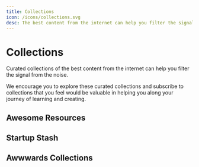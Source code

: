 ```yaml
---
title: Collections
icon: /icons/collections.svg
desc: The best content from the internet can help you filter the signal from the noise.
---
```


# Collections

Curated collections of the best content from the internet can help you filter the signal from the noise.

We encourage you to explore these curated collections and subscribe to collections that you feel would be valuable in helping you along your journey of learning and creating.

## Awesome Resources

<grid-1-x-2 link="https://github.com/sindresorhus/awesome" button="Explore!" img-src="https://raw.githubusercontent.com/sindresorhus/awesome/main/media/logo.svg" desc="Awesome collections on Github are a a curation effort by users on Github to recognize the best resources around the internet. You'll find awesome collections for topics ranging from web development to mind-expanding books."></grid-1-x-2>

## Startup Stash

<grid-1-x-2 link="https://startupstash.com/" button="Explore!" :reversed="false" img-src="https://startupstash.com/wp-content/uploads/2020/02/startupstash-icon-90x90-1.png" desc="A curated directory of tools and resources to build your startup. Whether you are looking for a design or project management tool, or you need help with drawing up a contract or creating a P&L, you can find just about any tool you’ll ever need on Startup Stash."></grid-1-x-2>

## Awwwards Collections

<grid-1-x-2 link="https://www.awwwards.com/collections/" button="Explore!" desc="Awwwards curates collections of resources for inspiration, UI/UX, Web Technologies, and more!" img-src="https://pbs.twimg.com/profile_images/1209449339225071618/jOafELQ4_400x400.png"></grid-1-x-2>

